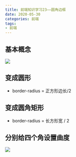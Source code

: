 ```yaml
---
title: 前端知识学习23——圆角边框
date: 2020-05-30
categories: 前端
tags: 
- 前端
---
```

## 基本概念
![](https://jiapeiyang.oss-cn-beijing.aliyuncs.com/img/20200530191812.png)

## 变成圆形
* border-radius = 正方形边长/2
## 变成圆角矩形
* border-radius = 长方形宽 / 2
## 分别给四个角设置曲度
![](https://jiapeiyang.oss-cn-beijing.aliyuncs.com/img/20200530192014.png)